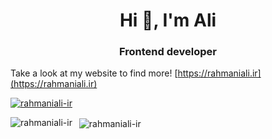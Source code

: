 <h1 align="center">Hi 👋, I'm Ali</h1>
<h3 align="center">Frontend developer</h3>

Take a look at my website to find more! [https://rahmaniali.ir](https://rahmaniali.ir)

<p align="left"> <a href="https://github.com/ryo-ma/github-profile-trophy"><img src="https://github-profile-trophy.vercel.app/?username=rahmaniali-ir" alt="rahmaniali-ir" /></a> </p>

<p>&nbsp;
  <img align="left" src="https://github-readme-stats.vercel.app/api?username=rahmaniali-ir&show_icons=true&locale=en" alt="rahmaniali-ir" />
  <img align="center" src="https://github-readme-stats.vercel.app/api/top-langs?username=rahmaniali-ir&show_icons=true&locale=en&layout=compact" alt="rahmaniali-ir" />
</p>
